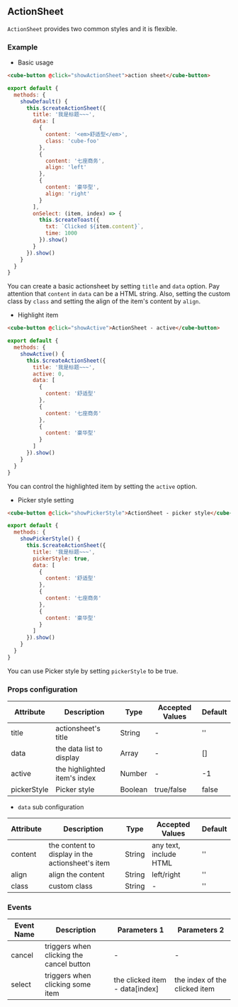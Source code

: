 ## ActionSheet

`ActionSheet` provides two common styles and it is flexible.

### Example

- Basic usage

```html
<cube-button @click="showActionSheet">action sheet</cube-button>
```
```js
export default {
  methods: {
    showDefault() {
      this.$createActionSheet({
        title: '我是标题~~~',
        data: [
          {
            content: '<em>舒适型</em>',
            class: 'cube-foo'
          },
          {
            content: '七座商务',
            align: 'left'
          },
          {
            content: '豪华型',
            align: 'right'
          }
        ],
        onSelect: (item, index) => {
          this.$createToast({
            txt: `Clicked ${item.content}`,
            time: 1000
          }).show()
        }
      }).show()
    }
  }
}
```

You can create a basic actionsheet by setting `title` and `data` option. Pay attention that `content` in `data` can be a HTML string. Also, setting the custom class by `class` and setting the align of the item's content by `align`.

- Highlight item

```html
<cube-button @click="showActive">ActionSheet - active</cube-button>
```
```js
export default {
  methods: {
    showActive() {
      this.$createActionSheet({
        title: '我是标题~~~',
        active: 0,
        data: [
          {
            content: '舒适型'
          },
          {
            content: '七座商务'
          },
          {
            content: '豪华型'
          }
        ]
      }).show()
    }
  }
}
```

You can control the highlighted item by setting the `active` option.

- Picker style setting

```html
<cube-button @click="showPickerStyle">ActionSheet - picker style</cube-button>
```
```js
export default {
  methods: {
    showPickerStyle() {
      this.$createActionSheet({
        title: '我是标题~~~',
        pickerStyle: true,
        data: [
          {
            content: '舒适型'
          },
          {
            content: '七座商务'
          },
          {
            content: '豪华型'
          }
        ]
      }).show()
    }
  }
}
```

You can use Picker style by setting `pickerStyle` to be true.

### Props configuration

| Attribute | Description | Type | Accepted Values | Default |
| - | - | - | - | - |
| title | actionsheet's title | String | - | '' |
| data | the data list to display | Array | - | [] |
| active | the highlighted item's index | Number | - | -1 |
| pickerStyle | Picker style | Boolean | true/false | false |

* `data` sub configuration

| Attribute | Description | Type | Accepted Values | Default |
| - | - | - | - | - |
| content | the content to display in the actionsheet's item | String | any text, include HTML | '' |
| align | align the content | String | left/right | '' |
| class | custom class | String | - | '' |

### Events

| Event Name | Description | Parameters 1 | Parameters 2 |
| - | - | - | - |
| cancel | triggers when clicking the cancel button | - | - |
| select | triggers when clicking some item | the clicked item - data[index] | the index of the clicked item |
